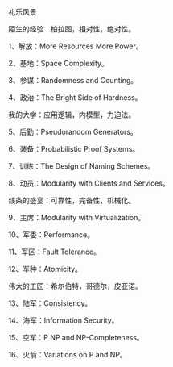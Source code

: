 礼乐风景

陌生的经验：柏拉图，相对性，绝对性。

1、解放：More Resources More Power。

2、基地：Space Complexity。

3、参谋：Randomness and Counting。

4、政治：The Bright Side of Hardness。

我的大学：应用逻辑，内模型，力迫法。

5、后勤：Pseudorandom Generators。

6、装备：Probabilistic Proof Systems。

7、训练：The Design of Naming Schemes。

8、动员：Modularity with Clients and Services。

线条的盛宴：可靠性，完备性，机械化。

9、主席：Modularity with Virtualization。

10、军委：Performance。

11、军区：Fault Tolerance。

12、军种：Atomicity。

伟大的工匠：希尔伯特，哥德尔，皮亚诺。

13、陆军：Consistency。

14、海军：Information Security。

15、空军：P NP and NP-Completeness。

16、火箭：Variations on P and NP。
